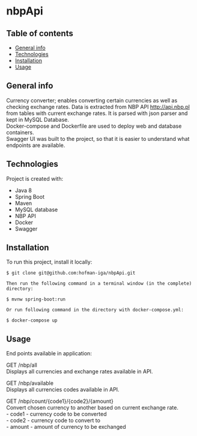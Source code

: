 # nbpApi

## Table of contents
* [General info](#general-info)
* [Technologies](#technologies)
* [Installation](#installation)
* [Usage](#usage)

## General info
Currency converter; enables converting certain currencies as well as checking exchange rates. Data is extracted from NBP API http://api.nbp.pl from tables with current exchange rates. It is parsed with json parser and kept in MySQL Database.
\
Docker-compose and Dockerfile are used to deploy web and database containers.
\
Swagger UI was built to the project, so that it is easier to understand what endpoints are available.
  
## Technologies
Project is created with:
* Java 8
* Spring Boot
* Maven
* MySQL database
* NBP API
* Docker
* Swagger
	
## Installation
To run this project, install it locally:

```
$ git clone git@github.com:hofman-iga/nbpApi.git

Then run the following command in a terminal window (in the complete) directory:

$ mvnw spring-boot:run

Or run following command in the directory with docker-compose.yml: 

$ docker-compose up
```

## Usage

End points available in application: 

GET
/nbp/all \
Displays all currencies and exchange rates available in API.

GET
/nbp/available \
Displays all currencies codes available in API.

GET
/nbp/count/{code1}/{code2}/{amount} \
Convert chosen currency to another based on current exchange rate.\
       - code1 - currency code to be converted \
       - code2 - currency code to convert to\
       - amount - amount of currency to be exchanged
